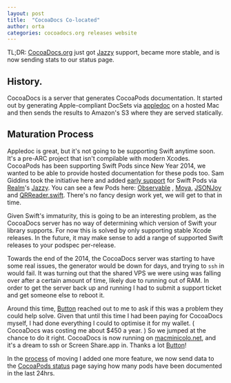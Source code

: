 ```yaml
---
layout: post
title:  "CocoaDocs Co-located"
author: orta
categories: cocoadocs.org releases website
---
```


TL;DR: [CocoaDocs.org][1] just got [Jazzy][4] support, became more stable, and is now sending stats to our status page.

<!-- more -->

## History.

CocoaDocs is a server that generates CocoaPods documentation. It started out by generating Apple-compliant DocSets via [appledoc][2] on a hosted Mac and then sends the results to Amazon's S3 where they are served statically.

## Maturation Process

Appledoc is great, but it's not going to be supporting Swift anytime soon. It's a pre-ARC project that isn't compilable with modern Xcodes. CocoaPods has been supporting Swift Pods since New Year 2014, we wanted to be able to provide hosted documentation for these pods too. Sam Giddins took the initiative here and added [early support][3] for Swift Pods via [Realm][8]'s [Jazzy][4]. You can see a few Pods here: [Observable](http://cocoadocs.org/docsets/Observable-Swift/0.4.2/) , [Moya](http://cocoadocs.org/docsets/Moya/0.6.1/), [JSONJoy](http://cocoadocs.org/docsets/JSONJoy-Swift/0.9.1/) and [QRReader.swift](http://cocoadocs.org/docsets/QRCodeReader.swift/3.1.7/). There's no fancy design work yet, we will get to that in time.

Given Swift's immaturity, this is going to be an interesting problem, as the CocoaDocs server has no way of determining which version of Swift your library supports. For now this is solved by only supporting stable Xcode releases. In the future, it may make sense to add a range of supported Swift releases to your podspec per-release.

Towards the end of the 2014, the CocoaDocs server was starting to have some real issues, the generator would be down for days, and trying to `ssh` in would fail. It was turning out that the shared VPS we were using was falling over after a certain amount of time, likely due to running out of RAM. In order to get the server back up and running I had to submit a support ticket and get someone else to reboot it.

Around this time, [Button][5] reached out to me to ask if this was a problem they could help solve. Given that until this time I had been paying for CocoaDocs myself, I had done everything I could to optimise it for my wallet. ( CocoaDocs was costing me about $450 a year. ) So we jumped at the chance to do it right. CocoaDocs is now running on [macminicolo.net][6], and it's a dream to ssh or Screen Share.app in. Thanks a lot [Button][5]!

In the [process](https://github.com/CocoaPods/cocoadocs.org/issues/320) of moving I added one more feature, we now send data to the [CocoaPods status][7] page saying how many pods have been documented in the last 24hrs.

[1]:	http://cocoadocs.org
[2]:	https://github.com/tomaz/appledoc
[3]:	https://github.com/CocoaPods/cocoadocs.org/pull/279
[4]:	https://github.com/realm/jazzy
[5]:	http://www.usebutton.com
[6]:	http://www.macminicolo.net
[7]:	http://status.cocoapods.org
[8]:	http://realm.io
